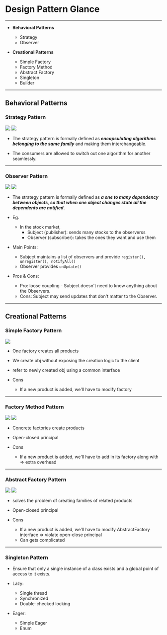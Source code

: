 # Design Pattern Glance

---
- **Behavioral Patterns**
	- Strategy
	- Observer

- **Creational Patterns**
	- Simple Factory
	- Factory Method
	- Abstract Factory
	- Singleton
	- Builder

---

## Behavioral Patterns

### Strategy Pattern

![](./src/main/resources/img/strategy-definition.png)
![](./src/main/resources/img/strategy-uml.png)

- The strategy pattern is formally defined as ***encapsulating algorithms belonging to the same family*** and making them interchangeable. 

- The consumers are allowed to switch out one algorithm for another seamlessly.

---

### Observer Pattern

![](./src/main/resources/img/observer-definition.png)
![](./src/main/resources/img/observer-uml.png)

- The strategy pattern is formally defined as ***a one to many dependency between objects, so that when one object changes state all the dependents are notified***.

- Eg. 
	- In the stock market,
		- Subject (publisher): sends many stocks to the observerss
		- Observer (subscriber): takes the ones they want and use them

- Main Points:
	- Subject maintains a list of observers and provide `register(), unregister(), notifyAll()`
	- Observer provides `onUpdate()`

- Pros & Cons:
	- Pro: loose coupling - Subject doesn't need to know anything about the Observers.
	- Cons: Subject may send updates that don't matter to the Observer. 


---

## Creational Patterns

### Simple Factory Pattern

![](./src/main/resources/img/simple-factory-uml.png)

- One factory creates all products
- We create obj without exposing the creation logic to the client
- refer to newly created obj using a common interface

-	Cons
	- If a new product is added, we'll have to modify factory

---

### Factory Method Pattern

![](./src/main/resources/img/factory-method-definition.png)
![](./src/main/resources/img/factory-method-uml.png)


- Concrete factories create products
- Open-closed principal

-	Cons
	- If a new product is added, we'll have to add in its factory along with => extra overhead
	
---

### Abstract Factory Pattern

![](https://design-patterns.readthedocs.io/zh_CN/latest/_images/AbatractFactory.jpg)
![](./src/main/resources/img/abstract-factory-uml.png)


- solves the problem of creating families of related products
- Open-closed principal

-	Cons
	- If a new product is added, we'll have to modify AbstractFactory interface => violate open-close principal
	- Can gets complicated

---

### Singleton Pattern


- Ensure that only a single instance of a class exists and a global point of access to it exists.

- Lazy: 
	 - Single thread
	 - Synchronized
	 - Double-checked locking

- Eager:
	- Simple Eager
	- Enum

